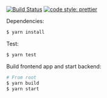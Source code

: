[![Build Status](https://travis-ci.org/bkiac/walfo.svg?branch=master)](https://travis-ci.org/bkiac/walfo)
[![code style: prettier](https://img.shields.io/badge/code_style-prettier-ff69b4.svg?style=flat-square)](https://github.com/prettier/prettier)

Dependencies:

```bash
$ yarn install
```

Test:

```bash
$ yarn test
```

Build frontend app and start backend:

```bash
# From root
$ yarn build
$ yarn start
```
